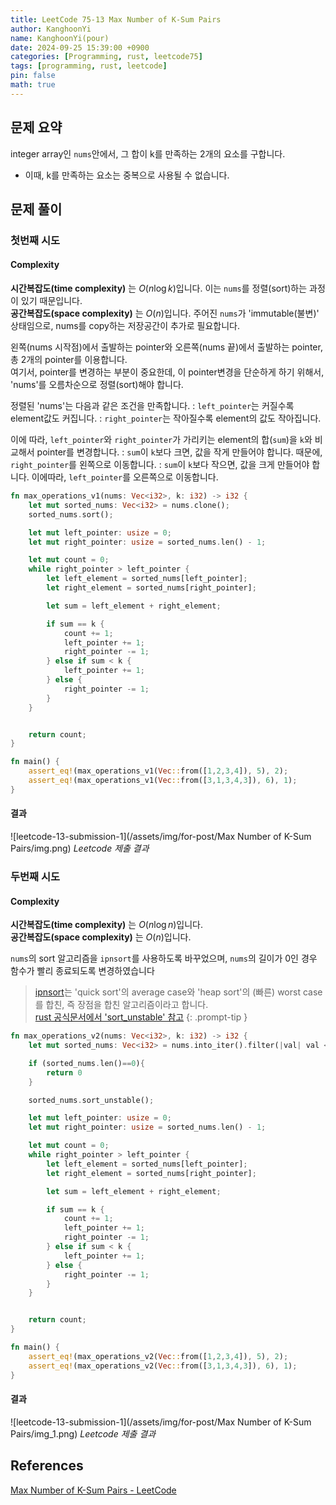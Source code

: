 ```yaml
---
title: LeetCode 75-13 Max Number of K-Sum Pairs
author: KanghoonYi
name: KanghoonYi(pour)
date: 2024-09-25 15:39:00 +0900
categories: [Programming, rust, leetcode75]
tags: [programming, rust, leetcode]
pin: false
math: true
---
```


## 문제 요약
integer array인 `nums`안에서, 그 합이 k를 만족하는 2개의 요소를 구합니다.
- 이때, k를 만족하는 요소는 중복으로 사용될 수 없습니다.

## 문제 풀이

### 첫번째 시도

#### Complexity
**시간복잡도(time complexity)** 는 $O(n\log{k})$입니다. 이는 `nums`를 정렬(sort)하는 과정이 있기 때문입니다.  
**공간복잡도(space complexity)** 는 $O(n)$입니다. 주어진 `nums`가 'immutable(불변)' 상태임으로, nums를 copy하는 저장공간이 추가로 필요합니다.

왼쪽(nums 시작점)에서 출발하는 pointer와 오른쪽(nums 끝)에서 출발하는 pointer, 총 2개의 pointer를 이용합니다.  
여기서, pointer를 변경하는 부분이 중요한데, 이 pointer변경을 단순하게 하기 위해서, 'nums'를 오름차순으로 정렬(sort)해야 합니다.  

정렬된 'nums'는 다음과 같은 조건을 만족합니다.
: `left_pointer`는 커질수록 element값도 커집니다.
: `right_pointer`는 작아질수록 element의 값도 작아집니다.

이에 따라, `left_pointer`와 `right_pointer`가 가리키는 element의 합(`sum`)을 `k`와 비교해서 pointer를 변경합니다.
: `sum`이 `k`보다 크면, 값을 작게 만들어야 합니다. 때문에, `right_pointer`를 왼쪽으로 이동합니다.
: `sum`이 `k`보다 작으면, 값을 크게 만들어야 합니다. 이에따라, `left_pointer`를 오른쪽으로 이동합니다.

```rust
fn max_operations_v1(nums: Vec<i32>, k: i32) -> i32 {
    let mut sorted_nums: Vec<i32> = nums.clone();
    sorted_nums.sort();

    let mut left_pointer: usize = 0;
    let mut right_pointer: usize = sorted_nums.len() - 1;

    let mut count = 0;
    while right_pointer > left_pointer {
        let left_element = sorted_nums[left_pointer];
        let right_element = sorted_nums[right_pointer];

        let sum = left_element + right_element;

        if sum == k {
            count += 1;
            left_pointer += 1;
            right_pointer -= 1;
        } else if sum < k {
            left_pointer += 1;
        } else {
            right_pointer -= 1;
        }
    }


    return count;
}

fn main() {
    assert_eq!(max_operations_v1(Vec::from([1,2,3,4]), 5), 2);
    assert_eq!(max_operations_v1(Vec::from([3,1,3,4,3]), 6), 1);
}
```

#### 결과
![leetcode-13-submission-1](/assets/img/for-post/Max Number of K-Sum Pairs/img.png)
_Leetcode 제출 결과_


### 두번째 시도

#### Complexity
**시간복잡도(time complexity)** 는 $O(n\log{n})$입니다.  
**공간복잡도(space complexity)** 는 $O(n)$입니다.

`nums`의 sort 알고리즘을 `ipnsort`를 사용하도록 바꾸었으며, `nums`의 길이가 0인 경우 함수가 빨리 종료되도록 변경하였습니다

> [ipnsort](https://github.com/Voultapher/sort-research-rs/blob/main/writeup/ipnsort_introduction/text.md)는 'quick sort'의 average case와 'heap sort'의 (빠른) worst case를 합친, 즉 장점을 합친 알고리즘이라고 합니다.  
> [rust 공식문서에서 'sort_unstable' 참고](https://doc.rust-lang.org/std/vec/struct.Vec.html#method.sort_unstable)
{: .prompt-tip }

```rust
fn max_operations_v2(nums: Vec<i32>, k: i32) -> i32 {
    let mut sorted_nums: Vec<i32> = nums.into_iter().filter(|val| val < &k).collect::<Vec<i32>>();

    if (sorted_nums.len()==0){
        return 0
    }

    sorted_nums.sort_unstable();

    let mut left_pointer: usize = 0;
    let mut right_pointer: usize = sorted_nums.len() - 1;

    let mut count = 0;
    while right_pointer > left_pointer {
        let left_element = sorted_nums[left_pointer];
        let right_element = sorted_nums[right_pointer];

        let sum = left_element + right_element;

        if sum == k {
            count += 1;
            left_pointer += 1;
            right_pointer -= 1;
        } else if sum < k {
            left_pointer += 1;
        } else {
            right_pointer -= 1;
        }
    }


    return count;
}

fn main() {
    assert_eq!(max_operations_v2(Vec::from([1,2,3,4]), 5), 2);
    assert_eq!(max_operations_v2(Vec::from([3,1,3,4,3]), 6), 1);
}
```

#### 결과
![leetcode-13-submission-1](/assets/img/for-post/Max Number of K-Sum Pairs/img_1.png)
_Leetcode 제출 결과_



## References

[Max Number of K-Sum Pairs - LeetCode](https://leetcode.com/problems/max-number-of-k-sum-pairs/description/?envType=study-plan-v2&envId=leetcode-75)
